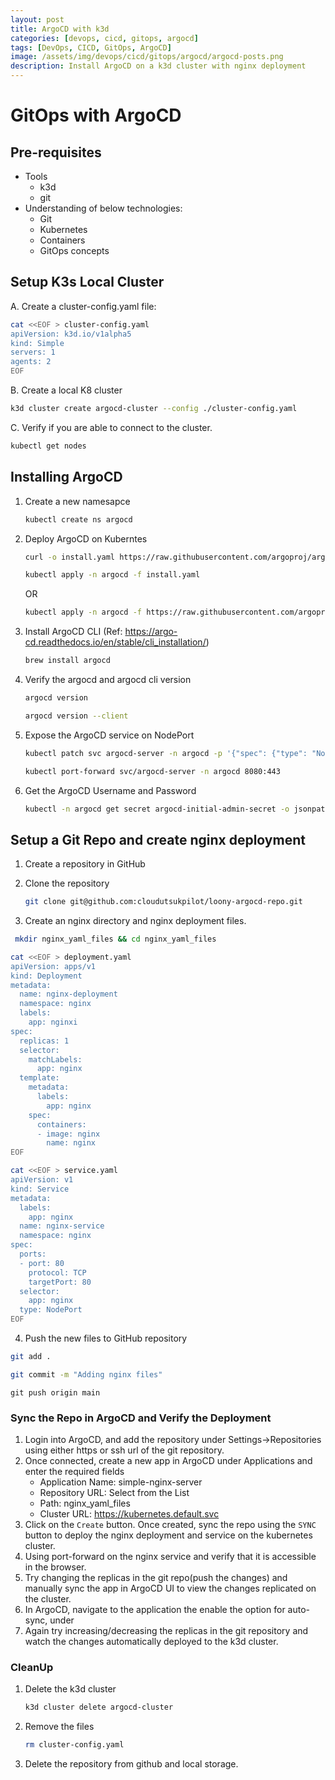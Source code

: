 ```yaml
---
layout: post
title: ArgoCD with k3d
categories: [devops, cicd, gitops, argocd]
tags: [DevOps, CICD, GitOps, ArgoCD]
image: /assets/img/devops/cicd/gitops/argocd/argocd-posts.png
description: Install ArgoCD on a k3d cluster with nginx deployment
---
```



# GitOps with ArgoCD

## Pre-requisites

- Tools
  - k3d
  - git
- Understanding of below technologies:
  - Git
  - Kubernetes
  - Containers
  - GitOps concepts

## Setup K3s Local Cluster

A. Create a cluster-config.yaml file:

```sh
cat <<EOF > cluster-config.yaml
apiVersion: k3d.io/v1alpha5
kind: Simple
servers: 1
agents: 2
EOF
```

B. Create a local K8 cluster

```sh
k3d cluster create argocd-cluster --config ./cluster-config.yaml
```

C. Verify if you are able to connect to the cluster.

```sh
kubectl get nodes
```

## Installing ArgoCD

1. Create a new namesapce

    ```sh
    kubectl create ns argocd
    ```

2. Deploy ArgoCD on Kuberntes

    ```sh
    curl -o install.yaml https://raw.githubusercontent.com/argoproj/argo-cd/stable/manifests/install.yaml
    ```

    ```sh
    kubectl apply -n argocd -f install.yaml
    ```

    OR

    ```sh
    kubectl apply -n argocd -f https://raw.githubusercontent.com/argoproj/argo-cd/stable/manifests/install.yaml
    ```

3. Install ArgoCD CLI (Ref: https://argo-cd.readthedocs.io/en/stable/cli_installation/)

    ```sh
    brew install argocd
    ```

4. Verify the argocd and argocd cli version

    ```sh
    argocd version
    ```

    ```sh
    argocd version --client
    ```

5. Expose the ArgoCD service on NodePort

    ```sh
    kubectl patch svc argocd-server -n argocd -p '{"spec": {"type": "NodePort"}}'
    ```

    ```sh
    kubectl port-forward svc/argocd-server -n argocd 8080:443
    ```

6. Get the ArgoCD Username and Password

    ```sh
    kubectl -n argocd get secret argocd-initial-admin-secret -o jsonpath="{.data.password}" | base64 -d  && echo
    ```

## Setup a Git Repo and create nginx deployment

1. Create a repository in GitHub

2. Clone the repository

    ```sh
    git clone git@github.com:cloudutsukpilot/loony-argocd-repo.git
    ```

3. Create an nginx directory and nginx deployment files.

```sh
 mkdir nginx_yaml_files && cd nginx_yaml_files
```

```sh
cat <<EOF > deployment.yaml
apiVersion: apps/v1
kind: Deployment
metadata:
  name: nginx-deployment
  namespace: nginx
  labels:
    app: nginxi
spec:
  replicas: 1
  selector:
    matchLabels:
      app: nginx
  template:
    metadata:
      labels:
        app: nginx
    spec:
      containers:
      - image: nginx
        name: nginx
EOF
```

```sh
cat <<EOF > service.yaml
apiVersion: v1
kind: Service
metadata:
  labels:
    app: nginx
  name: nginx-service
  namespace: nginx
spec:
  ports:
  - port: 80
    protocol: TCP
    targetPort: 80
  selector:
    app: nginx
  type: NodePort
EOF
```

4. Push the new files to GitHub repository

```sh
git add .
```

```sh
git commit -m "Adding nginx files"
```

```
git push origin main
```

### Sync the Repo in ArgoCD and Verify the Deployment

1. Login into ArgoCD, and add the repository under Settings->Repositories using either https or ssh url of the git repository.
2. Once connected, create a new app in ArgoCD under Applications and enter the required fields
    - Application Name: simple-nginx-server
    - Repository URL: Select from the List
    - Path: nginx_yaml_files
    - Cluster URL: https://kubernetes.default.svc
3. Click on the `Create` button. Once created, sync the repo using the `SYNC` button to deploy the nginx deployment and service on the kubernetes cluster.
4. Using port-forward on the nginx service and verify that it is accessible in the browser.
5. Try changing the replicas in the git repo(push the changes) and manually sync the app in ArgoCD UI to view the changes replicated on the cluster.
6. In ArgoCD, navigate to the application the enable the option for auto-sync, under 
7. Again try increasing/decreasing the replicas in the git repository and watch the changes automatically deployed to the k3d cluster.

### CleanUp

1. Delete the k3d cluster

    ```sh
    k3d cluster delete argocd-cluster
    ```

2. Remove the files

    ```sh
    rm cluster-config.yaml
    ```

3. Delete the repository from github and local storage.